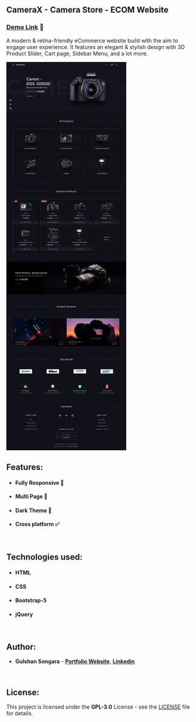 ## CameraX - Camera Store - ECOM Website

### [Demo Link](https://camerax.netlify.app/) 🔗

A modern & retina-friendly eCommerce website build with the aim to engage user experience. It features an elegant & stylish design with 3D Product Slider, Cart page, Sidebar Menu, and a lot more.
<br/>

![Preview](CameraX-preview-website-by-Gulshan-Songara.png)

## Features:

- #### **Fully Responsive 💯**
- #### **Multi Page 📰**
- #### **Dark Theme 🎨**
- #### **Cross platform ✅**
<br/>

## Technologies used:

- #### **HTML**
- #### **CSS**
- #### **Bootstrap-5**
- #### **jQuery**
<br/>

## Author:

- **Gulshan Songara** - **[Portfolio Website](https://gulshansongara.netlify.app)**, **[Linkedin](https://www.linkedin.com/in/gulshan-songara-75084214b/)** 
<br/>

## License:

This project is licensed under the  **GPL-3.0** License - see the [LICENSE](LICENSE) file for details.
